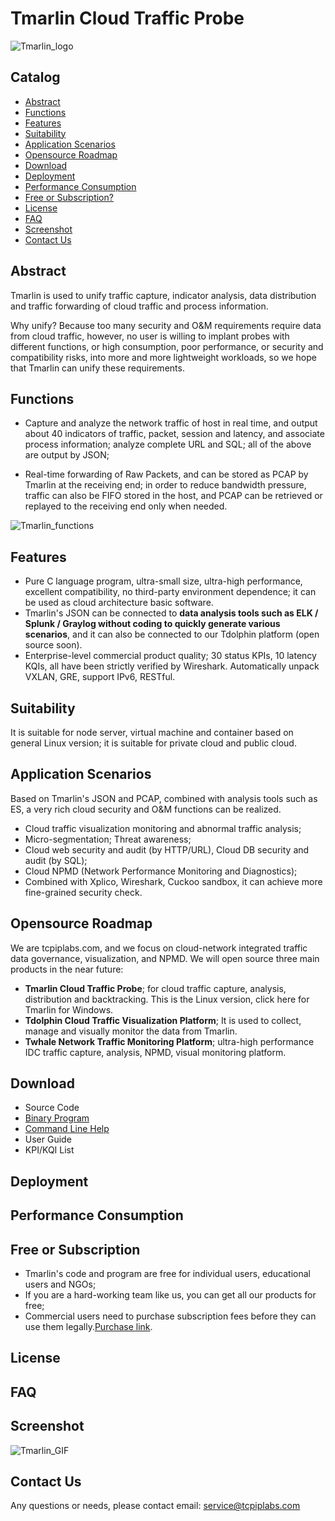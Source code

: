 # Tmarlin Cloud Traffic Probe
 ![Tmarlin_logo](https://tmarlin.oss-us-east-1.aliyuncs.com/Tmarlin_logo_github.png "Tmarlin_logo")
## Catalog
  * [Abstract](#abstract)
  * [Functions](#functions)
  * [Features](#features)
  * [Suitability](#suitability)
  * [Application Scenarios](#application-scenarios)
  * [Opensource Roadmap](#opensource-roadmap)
  * [Download](#download)
  * [Deployment](#deployment)
  * [Performance Consumption](#performance-consumption)
  * [Free or Subscription?](#free-or-subscription)
  * [License](#license)
  * [FAQ](#faq)
  * [Screenshot](#screenshot)
  * [Contact Us](#contact-us)
## Abstract
Tmarlin is used to unify traffic capture, indicator analysis, data distribution and traffic forwarding of cloud traffic and process information.

Why unify? Because too many security and O&M requirements require data from cloud traffic, however, no user is willing to implant probes with different functions, or high consumption, poor performance, or security and compatibility risks, into more and more lightweight workloads, so we hope that Tmarlin can unify these requirements.
## Functions
- Capture and analyze the network traffic of host in real time, and output about 40 indicators of traffic, packet, session and latency, and associate process information; analyze complete URL and SQL; all of the above are output by JSON;

- Real-time forwarding of Raw Packets, and can be stored as PCAP by Tmarlin at the receiving end; in order to reduce bandwidth pressure, traffic can also be FIFO stored in the host, and PCAP can be retrieved or replayed to the receiving end only when needed.

![Tmarlin_functions](https://tmarlin.oss-us-east-1.aliyuncs.com/Tmarlin_function_github.png "Tmarlin_functions")
## Features
- Pure C language program, ultra-small size, ultra-high performance, excellent compatibility, no third-party environment dependence; it can be used as cloud architecture basic software.
- Tmarlin's JSON can be connected to **data analysis tools such as ELK / Splunk / Graylog without coding to quickly generate various scenarios**, and it can also be connected to our Tdolphin  platform (open source soon).
- Enterprise-level commercial product quality; 30 status KPIs, 10 latency KQIs, all have been strictly verified by Wireshark. Automatically unpack VXLAN, GRE, support IPv6, RESTful.

## Suitability
It is suitable for node server, virtual machine and container based on general Linux version; it is suitable for private cloud and public cloud.

## Application Scenarios
Based on Tmarlin's JSON and PCAP, combined with analysis tools such as ES, a very rich cloud security and O&M functions can be realized.
- Cloud traffic visualization monitoring and abnormal traffic analysis;
- Micro-segmentation; Threat awareness;
- Cloud web security and audit (by HTTP/URL), Cloud DB security and audit (by SQL); 
- Cloud NPMD (Network Performance Monitoring and Diagnostics);
- Combined with Xplico, Wireshark, Cuckoo sandbox, it can achieve more fine-grained security check.

## Opensource Roadmap
We are tcpiplabs.com, and we focus on cloud-network integrated traffic data governance, visualization, and NPMD. We will open source three main products in the near future:
- **Tmarlin Cloud Traffic Probe**; for cloud traffic capture, analysis, distribution and backtracking. This is the Linux version, click here for Tmarlin for Windows.
- **Tdolphin Cloud Traffic Visualization Platform**; It is used to collect, manage and visually monitor the data from Tmarlin.
- **Twhale Network Traffic Monitoring Platform**; ultra-high performance IDC traffic capture, analysis, NPMD, visual monitoring platform.

## Download
- Source Code
- [Binary Program](https://tmarlin.oss-us-east-1.aliyuncs.com/tmarlin "Binary Program")
- [Command Line Help](https://tmarlin.oss-us-east-1.aliyuncs.com/tmarlin_command_help.pdf "Command Line Help")
- User Guide
- KPI/KQI List

## Deployment

## Performance Consumption

## Free or Subscription
- Tmarlin's code and program are free for individual users, educational users and NGOs;
- If you are a hard-working team like us, you can get all our products for free;
- Commercial users need to purchase subscription fees before they can use them legally.[Purchase link](https://www.tcpiplabs.com/productinfo/403743.html "Purchase link"). 

## License

## FAQ


## Screenshot
![Tmarlin_GIF](https://tmarlin.oss-us-east-1.aliyuncs.com/Tmarlin_GIF.gif "Tmarlin_GIF")


## Contact Us
Any questions or needs, please contact email: service@tcpiplabs.com
